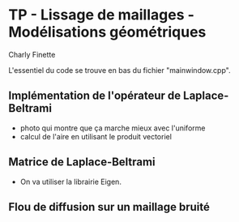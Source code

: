 # TP - Lissage de maillages - Modélisations géométriques

Charly Finette

L'essentiel du code se trouve en bas du fichier "mainwindow.cpp".

## Implémentation de l'opérateur de Laplace-Beltrami

- photo qui montre que ça marche mieux avec l'uniforme
- calcul de l'aire en utilisant le produit vectoriel

## Matrice de Laplace-Beltrami

- On va utiliser la librairie Eigen.

## Flou de diffusion sur un maillage bruité

